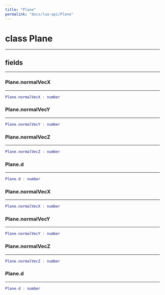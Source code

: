 ```yaml
---
title: "Plane"
permalink: "docs/lua-api/Plane"
---
```

# class Plane











---



## fields
---

### Plane.normalVecX
---
```lua
Plane.normalVecX : number
```










### Plane.normalVecY
---
```lua
Plane.normalVecY : number
```










### Plane.normalVecZ
---
```lua
Plane.normalVecZ : number
```










### Plane.d
---
```lua
Plane.d : number
```










### Plane.normalVecX
---
```lua
Plane.normalVecX : number
```










### Plane.normalVecY
---
```lua
Plane.normalVecY : number
```










### Plane.normalVecZ
---
```lua
Plane.normalVecZ : number
```










### Plane.d
---
```lua
Plane.d : number
```











